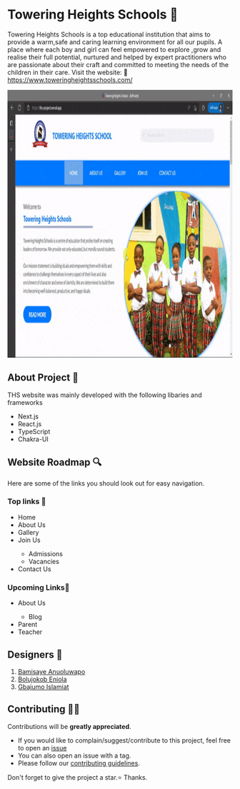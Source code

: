 # Towering Heights Schools 🏫

Towering Heights Schools is a top educational institution that aims to provide a warm,safe and caring learning environment for all our pupils. A place where each boy and girl can feel empowered to explore ,grow and realise their full potential, nurtured and helped by expert practitioners who are passionate about their craft and committed to meeting the needs of the children in their care. Visit the website: 🔗 <a href="https://www.toweringheightsschools.com/">https://www.toweringheightsschools.com/</a>

<img src="./assets/ezgif.com-gif-maker.gif" alt="My Project GIF"  width="100%" height="600">

## About Project 🚀

THS website was mainly developed with the following libaries and frameworks

<ul>
  <li>Next.js</li>
  <li>React.js</li>
  <li>TypeScript</li>
  <li>Chakra-UI</li>
</ul>

## Website Roadmap 🔍

Here are some of the links you should look out for easy navigation.

### Top links 🔗

<ul>
  <li>Home</li>
  <li>About Us</li>
  <li>Gallery</li>
  <li>Join Us</li>
    <ul>
      <li>Admissions</li>
      <li>Vacancies</li>
    </ul>
  <li>Contact Us</li>
</ul>

### Upcoming Links🔗

<ul>
  <li>About Us</li>
  <ul>
      <li>Blog</li>
    </ul>
  <li>Parent</li>
  <li>Teacher</li>
</ul>

## Designers 💄

<ol>
  <li><a href="https://github.com/celestinaa"> Bamisaye Anuoluwapo </a></li>
  <li><a href="https://github.com/Ennyhie"> Bolujokob Eniola </a></li>
  <li><a href="https://www.linkedin.com/in/gbajumo-islamiat/"> Gbajumo Islamiat </a></li>
</ol>

## Contributing 👨‍💻

Contributions will be **greatly appreciated**.

- If you would like to complain/suggest/contribute to this project, feel free to open an [issue](https://github.com/balotofi/toweringheights-frontend/issues)
- You can also open an issue with a tag.
- Please follow our [contributing guidelines](https://github.com/balotofi/toweringheights-frontend/blob/main/CONTRIBUTING.md).

Don't forget to give the project a star.⭐ Thanks.
